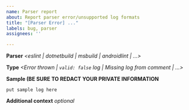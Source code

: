 ```yaml
---
name: Parser report
about: Report parser error/unsupported log formats
title: "[Parser Error] ..."
labels: bug, parser
assignees: ''

---
```


**Parser**
*<eslint | dotnetbuild | msbuild | androidlint | ...>*

**Type**
*<Error thrown | `valid: false` log | Missing log from comment | ...>*

**Sample (BE SURE TO REDACT YOUR PRIVATE INFORMATION**
```
put sample log here
```

**Additional context**
*optional*
